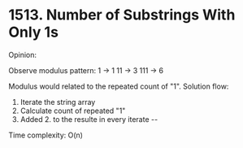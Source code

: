 # 1513. Number of Substrings With Only 1s

Opinion:

Observe modulus pattern:
1 -> 1
11 -> 3
111 -> 6

Modulus would related to the repeated count of "1".
Solution flow:

1. Iterate the string array
2. Calculate count of repeated "1"
3. Added 2. to the resulte in every iterate
--

Time complexity: O(n)
